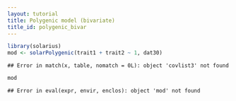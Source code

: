 ```yaml
---
layout: tutorial
title: Polygenic model (bivariate)
title_id: polygenic_bivar
---
```




  




~~~ r
library(solarius)
mod <- solarPolygenic(trait1 + trait2 ~ 1, dat30)
~~~



~~~
## Error in match(x, table, nomatch = 0L): object 'covlist3' not found
~~~



~~~ r
mod
~~~



~~~
## Error in eval(expr, envir, enclos): object 'mod' not found
~~~



